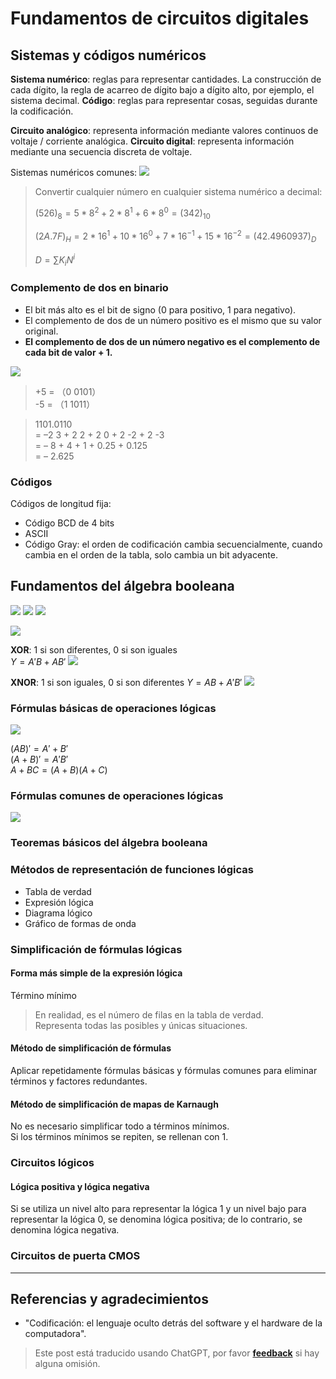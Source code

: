 # Fundamentos de circuitos digitales

## Sistemas y códigos numéricos

**Sistema numérico**: reglas para representar cantidades. La construcción de cada dígito, la regla de acarreo de dígito bajo a dígito alto, por ejemplo, el sistema decimal.
**Código**: reglas para representar cosas, seguidas durante la codificación.

**Circuito analógico**: representa información mediante valores continuos de voltaje / corriente analógica.
**Circuito digital**: representa información mediante una secuencia discreta de voltaje.

Sistemas numéricos comunes:
![](https://wiki-media-1253965369.cos.ap-guangzhou.myqcloud.com/img/2020-03-03-19-42-56.png)

> Convertir cualquier número en cualquier sistema numérico a decimal:
>
> $(526)_8=5*8^2+2*8^1+6*8^0=(342)_{10}$
>
> $(2A.7F)_H=2*16^1+10*16^0+7*16^{-1}+15*16^{-2}=(42.4960937)_D$
>
> $D=\sum K_iN^i$

### Complemento de dos en binario

- El bit más alto es el bit de signo (0 para positivo, 1 para negativo).
- El complemento de dos de un número positivo es el mismo que su valor original.
- **El complemento de dos de un número negativo es el complemento de cada bit de valor + 1.**

![](https://wiki-media-1253965369.cos.ap-guangzhou.myqcloud.com/img/2020-03-05-11-51-43.png)

> +5 = （0 0101）  
> -5 = （1 1011）

> 1101.0110  
> = –2 3 + 2 2 + 2 0 + 2 -2 + 2 -3  
> = – 8 + 4 + 1 + 0.25 + 0.125  
> = – 2.625

### Códigos

Códigos de longitud fija:

- Código BCD de 4 bits
- ASCII
- Código Gray: el orden de codificación cambia secuencialmente, cuando cambia en el orden de la tabla, solo cambia un bit adyacente.

## Fundamentos del álgebra booleana

![](https://wiki-media-1253965369.cos.ap-guangzhou.myqcloud.com/img/2020-03-05-12-18-59.png)
![](https://wiki-media-1253965369.cos.ap-guangzhou.myqcloud.com/img/2020-03-05-12-19-13.png)
![](https://wiki-media-1253965369.cos.ap-guangzhou.myqcloud.com/img/2020-03-05-12-19-31.png)

![](https://wiki-media-1253965369.cos.ap-guangzhou.myqcloud.com/img/2020-03-05-16-43-58.png)

**XOR**: 1 si son diferentes, 0 si son iguales  
$Y=A'B+AB'$
![](https://wiki-media-1253965369.cos.ap-guangzhou.myqcloud.com/img/2020-03-05-12-24-18.png)

**XNOR**: 1 si son iguales, 0 si son diferentes
$Y=AB+A'B'$
![](https://wiki-media-1253965369.cos.ap-guangzhou.myqcloud.com/img/2020-03-05-12-24-28.png)

### Fórmulas básicas de operaciones lógicas

![](https://wiki-media-1253965369.cos.ap-guangzhou.myqcloud.com/img/2020-03-05-12-38-23.png)

$(A B) ' = A' + B'$  
$(A+ B)' = A'B'$  
$A + B C = (A +B)(A +C)$

### Fórmulas comunes de operaciones lógicas

![](https://wiki-media-1253965369.cos.ap-guangzhou.myqcloud.com/img/2020-03-05-12-40-28.png)

### Teoremas básicos del álgebra booleana

### Métodos de representación de funciones lógicas

- Tabla de verdad
- Expresión lógica
- Diagrama lógico
- Gráfico de formas de onda

### Simplificación de fórmulas lógicas

#### Forma más simple de la expresión lógica

Término mínimo

> En realidad, es el número de filas en la tabla de verdad.  
> Representa todas las posibles y únicas situaciones.

#### Método de simplificación de fórmulas

Aplicar repetidamente fórmulas básicas y fórmulas comunes para eliminar términos y factores redundantes.

#### Método de simplificación de mapas de Karnaugh

No es necesario simplificar todo a términos mínimos.  
Si los términos mínimos se repiten, se rellenan con 1.

### Circuitos lógicos

#### Lógica positiva y lógica negativa

Si se utiliza un nivel alto para representar la lógica 1 y un nivel bajo para representar la lógica 0, se denomina lógica positiva; de lo contrario, se denomina lógica negativa.

### Circuitos de puerta CMOS

---

## Referencias y agradecimientos

- "Codificación: el lenguaje oculto detrás del software y el hardware de la computadora".

> Este post está traducido usando ChatGPT, por favor [**feedback**](https://github.com/linyuxuanlin/Wiki_MkDocs/issues/new) si hay alguna omisión.